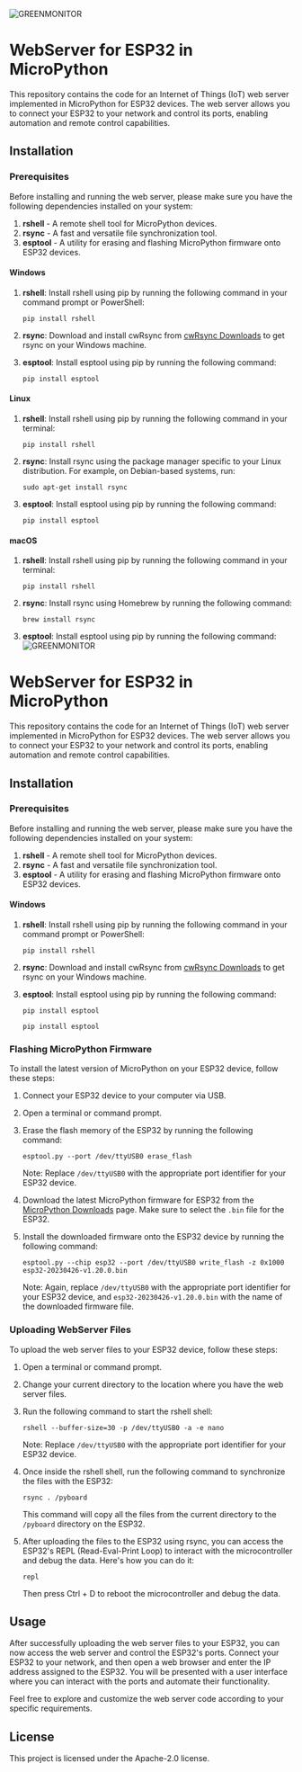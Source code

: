 ![GREENMONITOR](https://github.com/rokkino/ESP32-Green-Monitor-Webserver/assets/109034293/c332f3c1-494c-4c57-9602-2fb6828d9ec6)
# WebServer for ESP32 in MicroPython

This repository contains the code for an Internet of Things (IoT) web server implemented in MicroPython for ESP32 devices. The web server allows you to connect your ESP32 to your network and control its ports, enabling automation and remote control capabilities.

## Installation

### Prerequisites

Before installing and running the web server, please make sure you have the following dependencies installed on your system:

1. **rshell** - A remote shell tool for MicroPython devices.
2. **rsync** - A fast and versatile file synchronization tool.
3. **esptool** - A utility for erasing and flashing MicroPython firmware onto ESP32 devices.

#### Windows

1. **rshell**: Install rshell using pip by running the following command in your command prompt or PowerShell:

   ```shell
   pip install rshell
   ```

2. **rsync**: Download and install cwRsync from [cwRsync Downloads](https://www.itefix.net/cwrsync) to get rsync on your Windows machine.

3. **esptool**: Install esptool using pip by running the following command:

   ```shell
   pip install esptool
   ```

#### Linux

1. **rshell**: Install rshell using pip by running the following command in your terminal:

   ```shell
   pip install rshell
   ```

2. **rsync**: Install rsync using the package manager specific to your Linux distribution. For example, on Debian-based systems, run:

   ```shell
   sudo apt-get install rsync
   ```

3. **esptool**: Install esptool using pip by running the following command:

   ```shell
   pip install esptool
   ```

#### macOS

1. **rshell**: Install rshell using pip by running the following command in your terminal:

   ```shell
   pip install rshell
   ```

2. **rsync**: Install rsync using Homebrew by running the following command:

   ```shell
   brew install rsync
   ```

3. **esptool**: Install esptool using pip by running the following command:
![GREENMONITOR](https://github.com/rokkino/ESP32-Green-Monitor-Webserver/assets/109034293/c332f3c1-494c-4c57-9602-2fb6828d9ec6)
# WebServer for ESP32 in MicroPython

This repository contains the code for an Internet of Things (IoT) web server implemented in MicroPython for ESP32 devices. The web server allows you to connect your ESP32 to your network and control its ports, enabling automation and remote control capabilities.

## Installation

### Prerequisites

Before installing and running the web server, please make sure you have the following dependencies installed on your system:

1. **rshell** - A remote shell tool for MicroPython devices.
2. **rsync** - A fast and versatile file synchronization tool.
3. **esptool** - A utility for erasing and flashing MicroPython firmware onto ESP32 devices.

#### Windows

1. **rshell**: Install rshell using pip by running the following command in your command prompt or PowerShell:

   ```shell
   pip install rshell
   ```

2. **rsync**: Download and install cwRsync from [cwRsync Downloads](https://www.itefix.net/cwrsync) to get rsync on your Windows machine.

3. **esptool**: Install esptool using pip by running the following command:

   ```shell
   pip install esptool
   ```
   ```shell
   pip install esptool
   ```

### Flashing MicroPython Firmware

To install the latest version of MicroPython on your ESP32 device, follow these steps:

1. Connect your ESP32 device to your computer via USB.

2. Open a terminal or command prompt.

3. Erase the flash memory of the ESP32 by running the following command:

   ```shell
   esptool.py --port /dev/ttyUSB0 erase_flash
   ```

   Note: Replace `/dev/ttyUSB0` with the appropriate port identifier for your ESP32 device.

4. Download the latest MicroPython firmware for ESP32 from the [MicroPython Downloads](https://micropython.org/download/#esp32) page. Make sure to select the `.bin` file for the ESP32.

5. Install the downloaded firmware onto the ESP32 device by running the following command:

   ```shell
   esptool.py --chip esp32 --port /dev/ttyUSB0 write_flash -z 0x1000 esp32-20230426-v1.20.0.bin
   ```

   Note: Again, replace `/dev/ttyUSB0` with the appropriate port identifier for your ESP32 device, and `esp32-20230426-v1.20.0.bin` with the name of the downloaded firmware file.

### Uploading WebServer Files

To upload the web server files to your ESP32 device, follow these steps:

1. Open a terminal or command prompt.

2. Change your current directory to the location where you have the web server files.

3. Run the following command to start the rshell shell:

   ```shell
   rshell --buffer-size=30 -p /dev/ttyUSB0 -a -e nano
   ```

   Note: Replace `/dev/ttyUSB0` with the appropriate port identifier for your ESP32 device.

4. Once inside the rshell shell, run the following command to synchronize the files with the ESP32:

   ```shell
   rsync . /pyboard
   ```

   This command will copy all the files from the current directory to the `/pyboard` directory on the ESP32.

5. After uploading the files to the ESP32 using rsync, you can access the ESP32's REPL (Read-Eval-Print Loop) to interact with the microcontroller and debug the data. Here's how you can do it:

   ```shell
   repl
   ```
   Then press Ctrl + D to reboot the microcontroller and debug the data. 

## Usage

After successfully uploading the web server files to your ESP32, you can now access the web server and control the ESP32's ports. Connect your ESP32 to your network, and then open a web browser and enter the IP address assigned to the ESP32. You will be presented with a user interface where you can interact with the ports and automate their functionality.

Feel free to explore and customize the web server code according to your specific requirements.

## License

This project is licensed under the  Apache-2.0 license.
